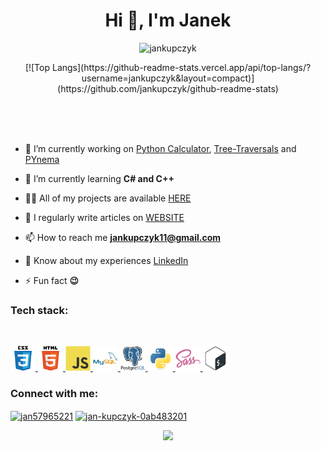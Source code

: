 <h1 align="center">Hi 👋, I'm Janek</h1>

<p align="center">
   <img src="https://github-readme-stats.vercel.app/api?username=jankupczyk&show_icons=true&locale=en" alt="jankupczyk" />
</p>

<p align="center">
   [![Top Langs](https://github-readme-stats.vercel.app/api/top-langs/?username=jankupczyk&layout=compact)](https://github.com/jankupczyk/github-readme-stats)
</p>

<br><br><br>
- 🔭 I’m currently working on [Python Calculator](https://github.com/jankupczyk/Calculator), [Tree-Traversals](https://github.com/jankupczyk/Tree-Traversals) and [PYnema](https://github.com/jankupczyk/PYnema)

- 🌱 I’m currently learning **C# and C++**

- 👨‍💻 All of my projects are available [HERE](https://github.com/jankupczyk?tab=repositories)

- 📝 I regularly write articles on [WEBSITE](https://jankupczyk.github.io/KUPCZYK/Blog/1)

- 📫 How to reach me **jankupczyk11@gmail.com**

- 📄 Know about my experiences [LinkedIn](https://www.linkedin.com/in/jan-kupczyk/)

- ⚡ Fun fact **😉**

<h3 align="left">Tech stack: </h3>
<br>
<p align="left"> <a href="https://www.w3schools.com/css/" target="_blank"> <img src="https://raw.githubusercontent.com/devicons/devicon/master/icons/css3/css3-original-wordmark.svg" alt="css3" width="40" height="40"/> </a> <a href="https://www.w3.org/html/" target="_blank"> <img src="https://raw.githubusercontent.com/devicons/devicon/master/icons/html5/html5-original-wordmark.svg" alt="html5" width="40" height="40"/> </a> <a href="https://developer.mozilla.org/en-US/docs/Web/JavaScript" target="_blank"> <img src="https://raw.githubusercontent.com/devicons/devicon/master/icons/javascript/javascript-original.svg" alt="javascript" width="40" height="40"/> </a> <a href="https://www.mysql.com/" target="_blank"> <img src="https://raw.githubusercontent.com/devicons/devicon/master/icons/mysql/mysql-original-wordmark.svg" alt="mysql" width="40" height="40"/> </a> <a href="https://www.postgresql.org" target="_blank"> <img src="https://raw.githubusercontent.com/devicons/devicon/master/icons/postgresql/postgresql-original-wordmark.svg" alt="postgresql" width="40" height="40"/> </a> <a href="https://www.python.org" target="_blank"> <img src="https://raw.githubusercontent.com/devicons/devicon/master/icons/python/python-original.svg" alt="python" width="40" height="40"/> </a> <a href="https://sass-lang.com" target="_blank"> <img src="https://raw.githubusercontent.com/devicons/devicon/master/icons/sass/sass-original.svg" alt="sass" width="40" height="40"/> </a> 
<img src="https://raw.githubusercontent.com/devicons/devicon/master/icons/bash/bash-original.svg" alt="bash" width="40" height="40"/> </a>
</p>
<p align="right">  
<h3 align="left">Connect with me:</h3>
<p align="left">
<a href="https://twitter.com/jan57965221" target="blank"><img align="center" src="https://raw.githubusercontent.com/rahuldkjain/github-profile-readme-generator/master/src/images/icons/Social/twitter.svg" alt="jan57965221" height="30" width="40" /></a>
<a href="https://linkedin.com/in/jan-kupczyk-0ab483201" target="blank"><img align="center" src="https://raw.githubusercontent.com/rahuldkjain/github-profile-readme-generator/master/src/images/icons/Social/linked-in-alt.svg" alt="jan-kupczyk-0ab483201" height="30" width="40" /></a>
</p> 
</p>


<p align="center"><img src="https://camo.githubusercontent.com/7998890254268d8ed476c9f66d3fa59d21dd354d2090036083c82af4cda2a0eb/68747470733a2f2f666f7274686562616467652e636f6d2f696d616765732f6261646765732f6275696c742d776974682d6c6f76652e737667" data-canonical-src="https://forthebadge.com/images/badges/built-with-love.svg" style="max-width: 100%;"></p>
